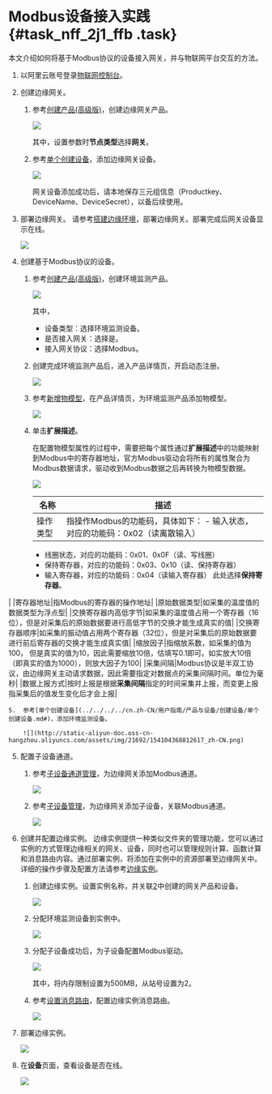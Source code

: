 # Modbus设备接入实践 {#task_nff_2j1_ffb .task}

本文介绍如何将基于Modbus协议的设备接入网关，并与物联网平台交互的方法。

1.  以阿里云账号登录[物联网控制台](http://iot.console.aliyun.com/)。 
2.  创建边缘网关。 
    1.  参考[创建产品\(高级版\)](../../../../cn.zh-CN/用户指南/产品与设备/创建产品(高级版).md#)，创建边缘网关产品。 

        ![](http://static-aliyun-doc.oss-cn-hangzhou.aliyuncs.com/assets/img/21692/154104368812514_zh-CN.png)

        其中，设置参数时**节点类型**选择**网关**。

    2.  参考[单个创建设备](../../../../cn.zh-CN/用户指南/产品与设备/创建设备/单个创建设备.md#)，添加边缘网关设备。 

        ![](http://static-aliyun-doc.oss-cn-hangzhou.aliyuncs.com/assets/img/21692/154104368812571_zh-CN.png)

        网关设备添加成功后，请本地保存三元组信息（Productkey、DeviceName、DeviceSecret），以备后续使用。

3.  部署边缘网关。 请参考[搭建边缘环境](../../../../cn.zh-CN/用户指南/配置边缘计算节点/搭建边缘环境.md#)，部署边缘网关。部署完成后网关设备显示在线。

    ![](http://static-aliyun-doc.oss-cn-hangzhou.aliyuncs.com/assets/img/21692/154104368812595_zh-CN.png)

4.  创建基于Modbus协议的设备。 
    1.  参考[创建产品\(高级版\)](../../../../cn.zh-CN/用户指南/产品与设备/创建产品(高级版).md#)，创建环境监测产品。 

        ![](http://static-aliyun-doc.oss-cn-hangzhou.aliyuncs.com/assets/img/21692/154104368812609_zh-CN.png)

        其中，

        -   设备类型：选择环境监测设备。
        -   是否接入网关：选择是。
        -   接入网关协议：选择Modbus。
    2.  创建完成环境监测产品后，进入产品详情页，开启动态注册。 

        ![](http://static-aliyun-doc.oss-cn-hangzhou.aliyuncs.com/assets/img/21692/154104368812610_zh-CN.png)

    3.  参考[新增物模型](../../../../cn.zh-CN/用户指南/产品与设备/物模型/新增物模型.md#)，在产品详情页，为环境监测产品添加物模型。 

        ![](http://static-aliyun-doc.oss-cn-hangzhou.aliyuncs.com/assets/img/21692/154104368812616_zh-CN.png)

    4.  单击**扩展描述**。 

        在配置物模型属性的过程中，需要把每个属性通过**扩展描述**中的功能映射到Modbus中的寄存器地址，官方Modbus驱动会将所有的属性聚合为Modbus数据请求，驱动收到Modbus数据之后再转换为物模型数据。

        ![](http://static-aliyun-doc.oss-cn-hangzhou.aliyuncs.com/assets/img/21692/154104368813958_zh-CN.png)

        |名称|描述|
        |--|--|
        |操作类型|指操作Modbus的功能码，具体如下：        -   输入状态，对应的功能码：0x02（读离散输入）
        -   线圈状态，对应的功能码：0x01、0x0F（读、写线圈）
        -   保持寄存器，对应的功能码：0x03、0x10（读、保持寄存器）
        -   输入寄存器，对应的功能码：0x04（读输入寄存器）
此处选择**保持寄存器**。

 |
        |寄存器地址|指Modbus的寄存器的操作地址|
        |原始数据类型|如采集的温度值的数据类型为浮点型|
        |交换寄存器内高低字节|如采集的温度值占用一个寄存器（16位），但是对采集后的原始数据要进行高低字节的交换才能生成真实的值|
        |交换寄存器顺序|如采集的振动值占用两个寄存器（32位），但是对采集后的原始数据要进行前后寄存器的交换才能生成真实值|
        |缩放因子|指缩放系数，如采集的值为100， 但是真实的值为10，因此需要缩放10倍，估填写0.1即可。如实放大10倍（即真实的值为1000），则放大因子为100|
        |采集间隔|Modbus协议是半双工协议，由边缘网关主动请求数据，因此需要指定对数据点的采集间隔时间。单位为毫秒|
        |数据上报方式|按时上报是根据**采集间隔**指定的时间采集并上报，而变更上报指采集后的值发生变化后才会上报|

    5.  参考[单个创建设备](../../../../cn.zh-CN/用户指南/产品与设备/创建设备/单个创建设备.md#)，添加环境监测设备。 

        ![](http://static-aliyun-doc.oss-cn-hangzhou.aliyuncs.com/assets/img/21692/154104368812617_zh-CN.png)

5.  配置子设备通道。 
    1.  参考[子设备通道管理](../../../../cn.zh-CN/用户指南/产品与设备/网关与子设备/子设备通道管理.md#)，为边缘网关添加Modbus通道。 

        ![](http://static-aliyun-doc.oss-cn-hangzhou.aliyuncs.com/assets/img/21692/154104368812621_zh-CN.png)

    2.  参考[子设备管理](../../../../cn.zh-CN/用户指南/产品与设备/网关与子设备/子设备管理.md#)，为边缘网关添加子设备，关联Modbus通道。 

        ![](http://static-aliyun-doc.oss-cn-hangzhou.aliyuncs.com/assets/img/21692/154104368912622_zh-CN.png)

6.  创建并配置边缘实例。 边缘实例提供一种类似文件夹的管理功能，您可以通过实例的方式管理边缘相关的网关、设备，同时也可以管理规则计算、函数计算和消息路由内容。通过部署实例，将添加在实例中的资源部署至边缘网关中。详细的操作步骤及配置方法请参考[边缘实例](../../../../cn.zh-CN/用户指南/边缘实例.md#)。
    1.  创建边缘实例。设置实例名称，并关联[2](#)中创建的网关产品和设备。 

        ![](http://static-aliyun-doc.oss-cn-hangzhou.aliyuncs.com/assets/img/21692/154104368912619_zh-CN.png)

    2.  分配环境监测设备到实例中。 

        ![](http://static-aliyun-doc.oss-cn-hangzhou.aliyuncs.com/assets/img/21692/154104368912624_zh-CN.png)

    3.  分配子设备成功后，为子设备配置Modbus驱动。 

        ![](http://static-aliyun-doc.oss-cn-hangzhou.aliyuncs.com/assets/img/21692/154104368912623_zh-CN.png)

        其中，将内存限制设置为500MB，从站号设置为2。

    4.  参考[设置消息路由](../../../../cn.zh-CN/用户指南/消息路由/设置消息路由.md#)，配置边缘实例消息路由。 

        ![](http://static-aliyun-doc.oss-cn-hangzhou.aliyuncs.com/assets/img/21692/154104368912625_zh-CN.png)

7.  部署边缘实例。 

    ![](http://static-aliyun-doc.oss-cn-hangzhou.aliyuncs.com/assets/img/21692/154104368912626_zh-CN.png)

8.  在**设备**页面，查看设备是否在线。 

    ![](http://static-aliyun-doc.oss-cn-hangzhou.aliyuncs.com/assets/img/21692/154104368912627_zh-CN.png)


